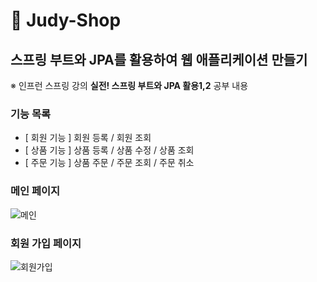 # 🌿 Judy-Shop

## 스프링 부트와 JPA를 활용하여 웹 애플리케이션 만들기
※ 인프런 스프링 강의 **실전! 스프링 부트와 JPA 활용1,2** 공부 내용

### 기능 목록

- [ 회원 기능 ] 회원 등록 / 회원 조회
- [ 상품 기능 ] 상품 등록 / 상품 수정 / 상품 조회
- [ 주문 기능 ] 상품 주문 / 주문 조회 / 주문 취소

### 메인 페이지

![메인](https://ifh.cc/g/Bcx7xW.jpg)

### 회원 가입 페이지

![회원가입](https://ifh.cc/g/M9J74L.jpg)
